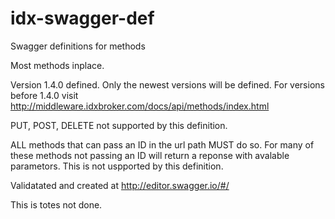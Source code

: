 # idx-swagger-def
Swagger definitions for methods

Most methods inplace.

Version 1.4.0 defined. Only the newest versions will be defined. For versions before 1.4.0 visit http://middleware.idxbroker.com/docs/api/methods/index.html

PUT, POST, DELETE not supported by this definition.

ALL methods that can pass an ID in the url path MUST do so. For many of these methods not passing an ID will return a reponse with avalable parametors. This is not uspported by this definition.

Validatated and created at http://editor.swagger.io/#/

This is totes not done.
